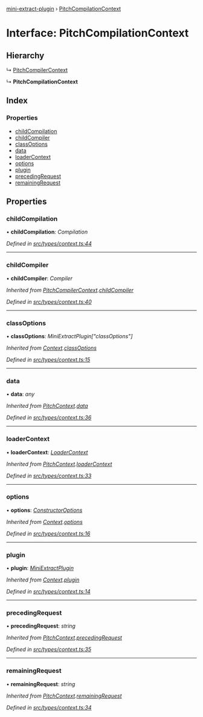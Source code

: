 [mini-extract-plugin](../README.md) › [PitchCompilationContext](pitchcompilationcontext.md)

# Interface: PitchCompilationContext

## Hierarchy

  ↳ [PitchCompilerContext](pitchcompilercontext.md)

  ↳ **PitchCompilationContext**

## Index

### Properties

* [childCompilation](pitchcompilationcontext.md#childcompilation)
* [childCompiler](pitchcompilationcontext.md#childcompiler)
* [classOptions](pitchcompilationcontext.md#classoptions)
* [data](pitchcompilationcontext.md#data)
* [loaderContext](pitchcompilationcontext.md#loadercontext)
* [options](pitchcompilationcontext.md#options)
* [plugin](pitchcompilationcontext.md#plugin)
* [precedingRequest](pitchcompilationcontext.md#precedingrequest)
* [remainingRequest](pitchcompilationcontext.md#remainingrequest)

## Properties

###  childCompilation

• **childCompilation**: *Compilation*

*Defined in [src/types/context.ts:44](https://github.com/JuroOravec/mini-extract-plugin/blob/b97da5f/src/types/context.ts#L44)*

___

###  childCompiler

• **childCompiler**: *Compiler*

*Inherited from [PitchCompilerContext](pitchcompilercontext.md).[childCompiler](pitchcompilercontext.md#childcompiler)*

*Defined in [src/types/context.ts:40](https://github.com/JuroOravec/mini-extract-plugin/blob/b97da5f/src/types/context.ts#L40)*

___

###  classOptions

• **classOptions**: *MiniExtractPlugin["classOptions"]*

*Inherited from [Context](context.md).[classOptions](context.md#classoptions)*

*Defined in [src/types/context.ts:15](https://github.com/JuroOravec/mini-extract-plugin/blob/b97da5f/src/types/context.ts#L15)*

___

###  data

• **data**: *any*

*Inherited from [PitchContext](pitchcontext.md).[data](pitchcontext.md#data)*

*Defined in [src/types/context.ts:36](https://github.com/JuroOravec/mini-extract-plugin/blob/b97da5f/src/types/context.ts#L36)*

___

###  loaderContext

• **loaderContext**: *[LoaderContext](../README.md#loadercontext)*

*Inherited from [PitchContext](pitchcontext.md).[loaderContext](pitchcontext.md#loadercontext)*

*Defined in [src/types/context.ts:33](https://github.com/JuroOravec/mini-extract-plugin/blob/b97da5f/src/types/context.ts#L33)*

___

###  options

• **options**: *[ConstructorOptions](../README.md#constructoroptions)*

*Inherited from [Context](context.md).[options](context.md#options)*

*Defined in [src/types/context.ts:16](https://github.com/JuroOravec/mini-extract-plugin/blob/b97da5f/src/types/context.ts#L16)*

___

###  plugin

• **plugin**: *[MiniExtractPlugin](miniextractplugin.md)*

*Inherited from [Context](context.md).[plugin](context.md#plugin)*

*Defined in [src/types/context.ts:14](https://github.com/JuroOravec/mini-extract-plugin/blob/b97da5f/src/types/context.ts#L14)*

___

###  precedingRequest

• **precedingRequest**: *string*

*Inherited from [PitchContext](pitchcontext.md).[precedingRequest](pitchcontext.md#precedingrequest)*

*Defined in [src/types/context.ts:35](https://github.com/JuroOravec/mini-extract-plugin/blob/b97da5f/src/types/context.ts#L35)*

___

###  remainingRequest

• **remainingRequest**: *string*

*Inherited from [PitchContext](pitchcontext.md).[remainingRequest](pitchcontext.md#remainingrequest)*

*Defined in [src/types/context.ts:34](https://github.com/JuroOravec/mini-extract-plugin/blob/b97da5f/src/types/context.ts#L34)*
